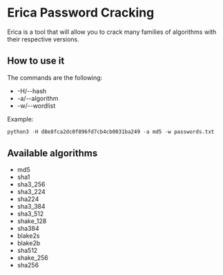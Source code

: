 # Erica Password Cracking

Erica is a tool that will allow you to crack many families of algorithms with their respective versions.

## How to use it

The commands are the following:

- -H/--hash
- -a/--algorithm
- -w/--wordlist

Example:

```python
python3 -H d8e8fca2dc0f896fd7cb4cb0031ba249 -a md5 -w passwords.txt 
```

## Available algorithms

* md5
* sha1
* sha3_256
* sha3_224
* sha224
* sha3_384
* sha3_512
* shake_128
* sha384
* blake2s
* blake2b
* sha512
* shake_256
* sha256

